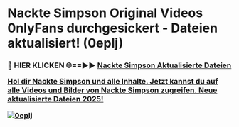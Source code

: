 # Nackte Simpson Original Videos 0nlyFans durchgesickert - Dateien aktualisiert! (0eplj)

<h3>🔴 HIER KLICKEN 🌐==►► <a href="https://tinyurl.com/h6vf6nb8" rel="nofollow">Nackte Simpson Aktualisierte Dateien

Hol dir Nackte Simpson und alle Inhalte. Jetzt kannst du auf alle Videos und Bilder von Nackte Simpson zugreifen. Neue aktualisierte Dateien 2025!

[![0eplj](https://i.imgur.com/sD4kR3V.gif)](https://tinyurl.com/h6vf6nb8)
